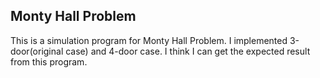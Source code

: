 ## Monty Hall Problem
This is a simulation program for Monty Hall Problem.
I implemented 3-door(original case) and 4-door case.
I think I can get the expected result from this program.
 